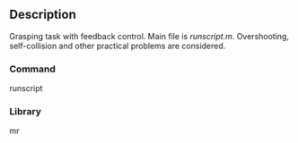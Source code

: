 ## Description
Grasping task with feedback control. Main file is *runscript.m*. Overshooting, self-collision and other practical problems are considered.
### Command
runscript
### Library
mr
